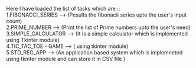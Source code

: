Here I have loaded the list of tasks which are ::<br>
1.FIBONACCI_SERIES --> (Pesults the fibonacii series upto the user's input count)<br>
2.PRIME_NUMBER --> (Print the list of Prime numbers upto the user's need)<br>
3.SIMPLE_CALCULATOR --> (It is a simple calculator which is implemented using Tkinter module)<br>
4.TIC_TAC_TOE - GAME --> ( using tkinter module)<br>
5.STD_REG_APP --> (An application based system which is implemneted using tkinter module and can store it in CSV file )<br>
